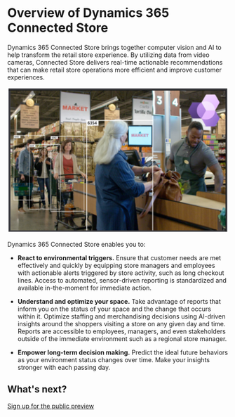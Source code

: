 # Overview of Dynamics 365 Connected Store

Dynamics 365 Connected Store brings together computer vision and AI to help transform the retail store experience. By utilizing data from video cameras, Connected Store delivers real-time actionable recommendations that can make retail store operations more efficient and improve customer experiences. 

![Woman at counter demonstrating queue management](media/overview.PNG "Woman at counter demonstrating queue management")

Dynamics 365 Connected Store enables you to:

- **React to environmental triggers.** Ensure that customer needs are met effectively and quickly by equipping store managers and employees with actionable alerts triggered by store activity, such as long checkout lines. Access to automated, sensor-driven reporting is standardized and available in-the-moment for immediate action.

- **Understand and optimize your space.** Take advantage of reports that inform you on the status of your space and the change that occurs within it. Optimize staffing and merchandising decisions using AI-driven insights around the shoppers visiting a store on any given day and time. Reports are accessible to employees, managers, and even stakeholders outside of the immediate environment such as a regional store manager.

- **Empower long-term decision making.** Predict the ideal future behaviors as your environment status changes over time. Make your insights stronger with each passing day.

## What's next?

[Sign up for the public preview](sign-up.md)



